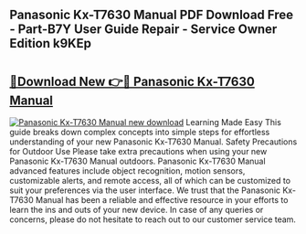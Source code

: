## Panasonic Kx-T7630 Manual PDF Download Free - Part-B7Y User Guide Repair - Service Owner Edition k9KEp

# <h2><a href="http://cf13054.oget.top/?id=Panasonic+Kx-T7630+Manual">🔗Download New 👉🔴 Panasonic Kx-T7630 Manual</a></h2>

[![Panasonic Kx-T7630 Manual new download](https://i.imgur.com/5g1atiW.png)](http://cf13054.oget.top/?id=Panasonic+Kx-T7630+Manual)
Learning Made Easy This guide breaks down complex concepts into simple steps for effortless understanding of your new Panasonic Kx-T7630 Manual. Safety Precautions for Outdoor Use Please take extra precautions when using your new Panasonic Kx-T7630 Manual outdoors. Panasonic Kx-T7630 Manual advanced features include object recognition, motion sensors, customizable alerts, and remote access, all of which can be customized to suit your preferences via the user interface. We trust that the Panasonic Kx-T7630 Manual has been a reliable and effective resource in your efforts to learn the ins and outs of your new device. In case of any queries or concerns, please do not hesitate to reach out to our customer service team.
